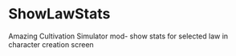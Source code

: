 # ShowLawStats
Amazing Cultivation Simulator mod- show stats for selected law in character creation screen
